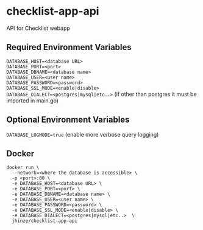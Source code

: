 # checklist-app-api
API for Checklist webapp

## Required Environment Variables
`DATABASE_HOST=<database URL>`  
`DATABASE_PORT=<port>`  
`DATABASE_DBNAME=<database name>`  
`DATABASE_USER=<user name>`  
`DATABASE_PASSWORD=<password>`  
`DATABASE_SSL_MODE=<enable|disable>`  
`DATABASE_DIALECT=<postgres|mysql|etc..>` (if other than postgres it must be imported in main.go)  

## Optional Environment Variables
`DATABASE_LOGMODE=true` (enable more verbose query logging)

## Docker
```
docker run \
  --network=<where the database is accessible> \
  -p <port>:80 \
  -e DATABASE_HOST=<database URL> \ 
  -e DATABASE_PORT=<port> \
  -e DATABASE_DBNAME=<database name> \
  -e DATABASE_USER=<user name> \
  -e DATABASE_PASSWORD=<password> \
  -e DATABASE_SSL_MODE=<enable|disable> \ 
  -e DATABASE_DIALECT=<postgres|mysql|etc..>  \
  jhinze/checklist-app-api
```

